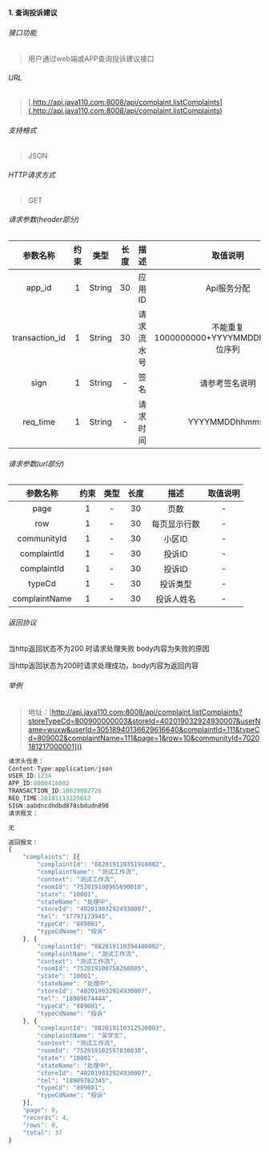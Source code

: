 

**1\. 查询投诉建议**
###### 接口功能
> 用户通过web端或APP查询投诉建议接口

###### URL
> [,http://api.java110.com:8008/api/complaint.listComplaints](,http://api.java110.com:8008/api/complaint.listComplaints)

###### 支持格式
> JSON

###### HTTP请求方式
> GET

###### 请求参数(header部分)
|参数名称|约束|类型|长度|描述|取值说明|
| :-: | :-: | :-: | :-: | :-: | :-:|
|app_id|1|String|30|应用ID|Api服务分配                      |
|transaction_id|1|String|30|请求流水号|不能重复 1000000000+YYYYMMDDhhmmss+6位序列 |
|sign|1|String|-|签名|请参考签名说明|
|req_time|1|String|-|请求时间|YYYYMMDDhhmmss|

###### 请求参数(url部分)
|参数名称|约束|类型|长度|描述|取值说明|
| :-: | :-: | :-: | :-: | :-: | :-: |
|page|1|-|30|页数|-|
|row|1|-|30|每页显示行数|-|
|communityId|1|-|30|小区ID|-|
|complaintId|1|-|30|投诉ID|-|
|complaintId|1|-|30|投诉ID|-| 
|typeCd|1|-|30|投诉类型|-|
|complaintName|1|-|30|投诉人姓名|-|

###### 返回协议

当http返回状态不为200 时请求处理失败 body内容为失败的原因

当http返回状态为200时请求处理成功，body内容为返回内容




###### 举例
> 地址：[http://api.java110.com:8008/api/complaint.listComplaints?storeTypeCd=800900000003&storeId=402019032924930007&userName=wuxw&userId=30518940136629616640&complaintId=111&typeCd=809002&complaintName=111&page=1&row=10&communityId=7020181217000001]()

``` javascript
请求头信息：
Content-Type:application/json
USER_ID:1234
APP_ID:8000418002
TRANSACTION_ID:10029082726
REQ_TIME:20181113225612
SIGN:aabdncdhdbd878sbdudn898
请求报文：

无

返回报文：
{
	"complaints": [{
		"complaintId": "882019110351910002",
		"complaintName": "测试工作流",
		"context": "测试工作流",
		"roomId": "752019100965690010",
		"state": "10001",
		"stateName": "处理中",
		"storeId": "402019032924930007",
		"tel": "17797173945",
		"typeCd": "809001",
		"typeCdName": "投诉"
	}, {
		"complaintId": "882019110394400002",
		"complaintName": "测试工作流",
		"context": "测试工作流",
		"roomId": "752019100758260005",
		"state": "10001",
		"stateName": "处理中",
		"storeId": "402019032924930007",
		"tel": "18909874444",
		"typeCd": "809001",
		"typeCdName": "投诉"
	}, {
		"complaintId": "882019110312520003",
		"complaintName": "吴学文",
		"context": "测试工作流",
		"roomId": "752019102597030030",
		"state": "10001",
		"stateName": "处理中",
		"storeId": "402019032924930007",
		"tel": "18909782345",
		"typeCd": "809001",
		"typeCdName": "投诉"
	}],
	"page": 0,
	"records": 4,
	"rows": 0,
	"total": 37
}

```
